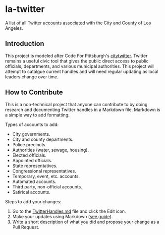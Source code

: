 # la-twitter
A list of all Twitter accounts associated with the City and County of Los Angeles.

## Introduction
This project is modeled after Code For Pittsburgh's [citytwitter](https://github.com/CodeForPittsburgh/citytwitter).  Twitter remains a useful civic tool that gives the public direct access to public officials, departments, and various municipal authorities.  This project will attempt to catalgue current handles and will need regular updating as local leaders change over time.

## How to Contribute

This is a non-technical project that anyone can contribute to by doing research and documenting Twitter handles in a Markdown file.  Markdown is a simple way to add formatting.

Types of accounts to add:

* City governments.
* City and county departments.
* Police precincts.
* Authorities (water, sewage, housing).
* Elected officials.
* Appointed officials.
* State representatives.
* Congressional representatives.
* Temporary, event, etc. accounts.
* Automated accounts.
* Third party, non-official accounts.
* Satirical accounts.

Steps to add your changes:

1. Go to the [TwitterHandles.md](https://github.com/hackforla/la-twitter/blob/master/TwitterHandles.md) file and click the Edit icon.
2. Make your updates using Markdown ([see guide](https://github.com/adam-p/markdown-here/wiki/Markdown-Cheatsheet)).
3. Write a short description of what you did and propose your change as a Pull Request.

